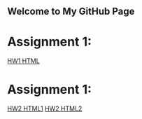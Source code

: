 ## Welcome to My GitHub Page 
# Assignment 1:
[HW1 HTML](ProjectPart1.html)
# Assignment 1:
[HW2 HTML1](ProjectPart1_1.html)
[HW2 HTML2](ProjectPart1_2.html)